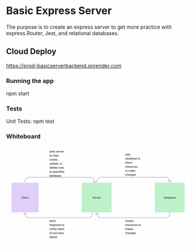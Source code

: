 # Basic Express Server

The purpose is to create an express server to get more practice with express.Router, Jest, and relational databases. 

## Cloud Deploy
https://prod-basicserverbackend.onrender.com

### Running the app
npm start

### Tests
Unit Tests: npm test

### Whiteboard
<img src='./l3WB.png'>
